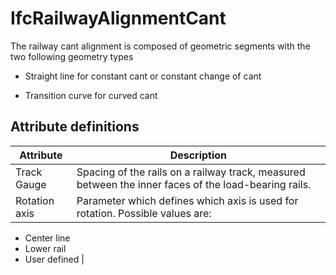 IfcRailwayAlignmentCant
=======================
The railway cant alignment is composed of geometric segments with the two
following geometry types  

  

  * Straight line for constant cant or constant change of cant
  

  * Transition curve for curved cant
  


Attribute definitions
---------------------
| Attribute     | Description                                                                                          |
|---------------|------------------------------------------------------------------------------------------------------|
| Track Gauge   | Spacing of the rails on a railway track, measured between the inner faces of the load-bearing rails. |
| Rotation axis | Parameter which defines which axis is used for rotation. Possible values are:

  * Center line
  * Lower rail
  * User defined                                                                                                      |

